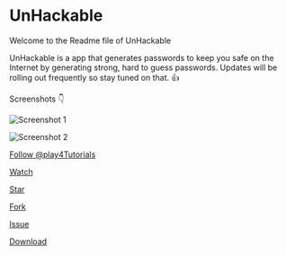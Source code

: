 # UnHackable

Welcome to the Readme file of UnHackable

UnHackable is a app that generates passwords to keep you safe on the Internet by generating strong, hard to guess passwords.
Updates will be rolling out frequently so stay tuned on that. :+1:

Screenshots :point_down:

![Screenshot 1](https://github.com/play4Tutorials/private-items-files-images/blob/main/1.jpg)

![Screenshot 2](https://github.com/play4Tutorials/private-items-files-images/blob/main/2.jpg)

<a class="github-button" href="https://github.com/play4Tutorials" data-color-scheme="no-preference: dark; light: dark; dark: dark;" data-size="large" aria-label="Follow @play4Tutorials on GitHub">Follow @play4Tutorials</a>

<a class="github-button" href="https://github.com/play4Tutorials/UnHackable/subscription" data-color-scheme="no-preference: dark; light: dark; dark: dark;" data-icon="octicon-eye" data-size="large" aria-label="Watch play4Tutorials/UnHackable on GitHub">Watch</a>

<a class="github-button" href="https://github.com/play4Tutorials/UnHackable" data-color-scheme="no-preference: dark; light: dark; dark: dark;" data-icon="octicon-star" data-size="large" aria-label="Star play4Tutorials/UnHackable on GitHub">Star</a>

<a class="github-button" href="https://github.com/play4Tutorials/UnHackable/fork" data-color-scheme="no-preference: dark; light: dark; dark: dark;" data-icon="octicon-repo-forked" data-size="large" aria-label="Fork play4Tutorials/UnHackable on GitHub">Fork</a>

<a class="github-button" href="https://github.com/play4Tutorials/UnHackable/issues" data-color-scheme="no-preference: dark; light: dark; dark: dark;" data-icon="octicon-issue-opened" data-size="large" aria-label="Issue play4Tutorials/UnHackable on GitHub">Issue</a>

<a class="github-button" href="https://github.com/play4Tutorials/UnHackable/archive/master.zip" data-color-scheme="no-preference: dark; light: dark; dark: dark;" data-icon="octicon-download" data-size="large" aria-label="Download play4Tutorials/UnHackable on GitHub">Download</a>

